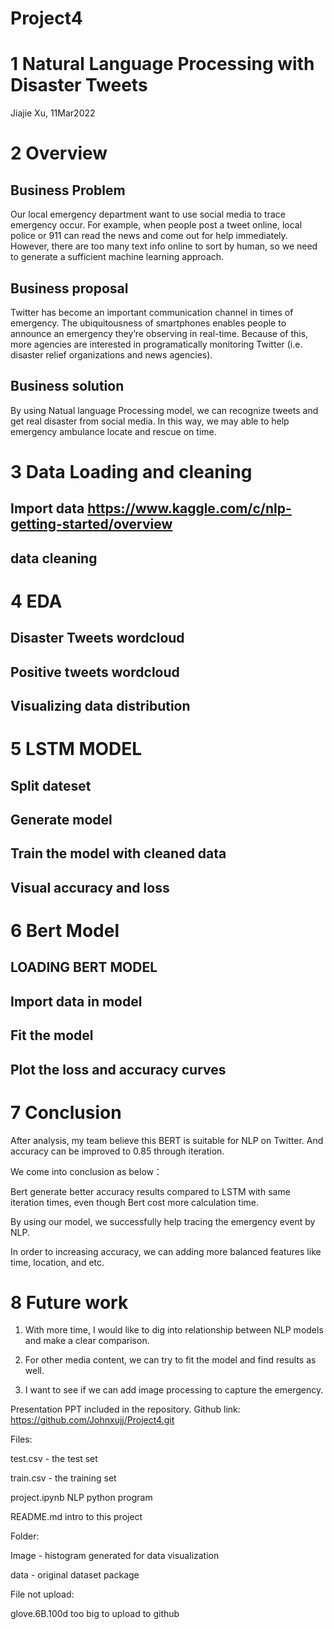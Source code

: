 # Project4
# 1  Natural Language Processing with Disaster Tweets
Jiajie Xu, 11Mar2022

# 2 Overview

## Business Problem
Our local emergency department want to use social media to trace emergency occur. For example, when people post a tweet online, local police or 911 can read the news and come out for help immediately. However, there are too many text info online to sort by human, so we need to generate a sufficient machine learning approach. 
## Business proposal
Twitter has become an important communication channel in times of emergency.
The ubiquitousness of smartphones enables people to announce an emergency they’re observing in real-time. Because of this, more agencies are interested in programatically monitoring Twitter (i.e. disaster relief organizations and news agencies).
## Business solution
By using Natual language Processing model, we can recognize tweets and get real disaster from social media. In this way, we may able to help emergency ambulance locate and rescue on time. 

# 3 Data Loading and cleaning

## Import data https://www.kaggle.com/c/nlp-getting-started/overview
## data cleaning

# 4 EDA
## Disaster Tweets wordcloud 
## Positive tweets wordcloud
## Visualizing data distribution

# 5 LSTM MODEL
## Split dateset
## Generate model
## Train the model with cleaned data
## Visual accuracy and loss

# 6 Bert Model
## LOADING BERT MODEL
## Import data in model
## Fit the model
## Plot the loss and accuracy curves 

# 7 Conclusion
After analysis, my team believe this BERT is suitable for NLP on Twitter. And accuracy can be improved to 0.85 through iteration.​

We come into conclusion as below：​

Bert generate better accuracy results compared to LSTM with same iteration times, even though Bert cost more calculation time.​

By using our model, we successfully help tracing the emergency event by NLP. ​

In order to increasing accuracy, we can adding more balanced features like time, location, and etc.

# 8 Future work
1. With more time, I would like to dig into relationship between NLP models and make a  clear comparison.​

2. For other media content, we can try to fit the model and find results as well.​

3. I want to see if we can add image processing to capture the emergency.



Presentation PPT included in the repository.
Github link: https://github.com/Johnxujj/Project4.git

Files:

test.csv - the test set

train.csv - the training set

project.ipynb NLP python program

README.md intro to this project

Folder:

Image - histogram generated for data visualization

data - original dataset package

File not upload:

glove.6B.100d too big to upload to github
